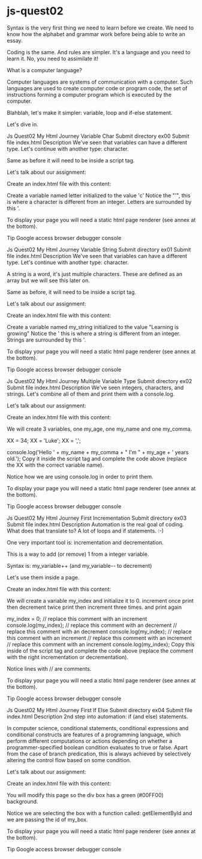 # js-quest02
Syntax is the very first thing we need to learn before we create.
We need to know how the alphabet and grammar work before being able to write an essay.

Coding is the same. And rules are simpler. It's a language and you need to learn it.
No, you need to assimilate it!

What is a computer language?

Computer languages are systems of communication with a computer. Such languages are used to create computer code or program code, the set of instructions forming a computer program which is executed by the computer.

Blahblah, let's make it simpler: variable, loop and if-else statement.

Let's dive in.

Js Quest02	My Html Journey Variable Char
Submit directory	ex00
Submit file	index.html
Description
We've seen that variables can have a different type. Let's continue with another type: character.

Same as before it will need to be inside a script tag.

Let's talk about our assignment:

Create an index.html file with this content:

<!DOCTYPE html>
<html>
    <body></body>
    <script>
        // Put your variable here
    </script>
</html>
Create a variable named letter initialized to the value 'c'
Notice the "'", this is where a character is different from an integer. Letters are surrounded by this '.

To display your page you will need a static html page renderer (see annex at the bottom).

Tip
Google access browser debugger console

Js Quest02	My Html Journey Variable String
Submit directory	ex01
Submit file	index.html
Description
We've seen that variables can have a different type. Let's continue with another type: character.

A string is a word, it's just multiple characters. These are defined as an array but we will see this later on.

Same as before, it will need to be inside a script tag.

Let's talk about our assignment:

Create an index.html file with this content:

<!DOCTYPE html>
<html>
    <body></body>
    <script>
        // Put your variable here
    </script>
</html>
Create a variable named my_string initialized to the value "Learning is growing"
Notice the ' this is where a string is different from an integer. Strings are surrounded by this '.

To display your page you will need a static html page renderer (see annex at the bottom).

Tip
Google access browser debugger console

Js Quest02	My Html Journey Multiple Variable Type
Submit directory	ex02
Submit file	index.html
Description
We've seen integers, characters, and strings. Let's combine all of them and print them with a console.log.

Let's talk about our assignment:

Create an index.html file with this content:

<!DOCTYPE html>
<html>
    <body></body>
    <script>
        // Put your variable here
    </script>
</html>
We will create 3 variables, one my_age, one my_name and one my_comma.

XX = 34;
XX = 'Luke';
XX = ',';

console.log('Hello ' + my_name + my_comma + " I'm " + my_age + ' years old.');
Copy it inside the script tag and complete the code above (replace the XX with the correct variable name).

Notice how we are using console.log in order to print them.

To display your page you will need a static html page renderer (see annex at the bottom).

Tip
Google access browser debugger console

Js Quest02	My Html Journey First Incrementation
Submit directory	ex03
Submit file	index.html
Description
Automation is the real goal of coding. What does that translate to?
A lot of loops and if statements. :-)

One very important tool is: incrementation and decrementation.

This is a way to add (or remove) 1 from a integer variable.

Syntax is: my_variable++ (and my_variable-- to decrement)

Let's use them inside a page.

Create an index.html file with this content:

<!DOCTYPE html>
<html>
    <body></body>
    <script>
        // Put your variable here
    </script>
</html>
We will create a variable my_index and initialize it to 0.
increment once
print
then decrement twice
print
then increment three times.
and print again

my_index = 0;
// replace this comment with an increment
console.log(my_index);
// replace this comment with an decrement
// replace this comment with an decrement
console.log(my_index);
// replace this comment with an increment
// replace this comment with an increment
// replace this comment with an increment
console.log(my_index);
Copy this inside of the script tag and complete the code above (replace the comment with the right incrementation or decrementation).

Notice lines with // are comments.

To display your page you will need a static html page renderer (see annex at the bottom).

Tip
Google access browser debugger console

Js Quest02	My Html Journey First If Else
Submit directory	ex04
Submit file	index.html
Description
2nd step into automation: if (and else) statements.

In computer science, conditional statements, conditional expressions and conditional constructs are features of a programming language, which perform different computations or actions depending on whether a programmer-specified boolean condition evaluates to true or false. Apart from the case of branch predication, this is always achieved by selectively altering the control flow based on some condition.

Let's talk about our assignment:

Create an index.html file with this content:

<!DOCTYPE html>
<html>
    <body></body>
    <script>
        nbr = 10;

        if (XX) {
            console.log('nbr is greater than 20');
        } else {
            console.log('nbr is less than 20');
        }
    </script>
</html>
Replace the XX by the necessary comparaison to make it print the correct value.

Notice, ; at the end of the line, we highly suggest you always add them :)

To display your page you will need a static html page renderer (see annex at the bottom).

Tip
Google access browser debugger console

Js Quest02	My Html Journey First If Multiple Conditions
Submit directory	ex05
Submit file	index.html
Description
2nd step into automation: if (and else) statements part II.

If are usually more complicated than the previous assignment. :-)

Let's talk about our assignment:

Create an index.html file with this content:

<!DOCTYPE html>
<html>
    <body>
    </body>
    <script>
      a = 10;
      b = 9;
      c = 11;
      d = 10;
      y = 9;
      z = 11;

      if (XX) {
        console.log("a is bigger than b AND smaller than c AND equal to d");
      }
      if (XX) {
        console.log("z OR y are bigger than a");
      }
    </script>
</html>
Replace the XX by the necessary comparaison to make it print the correct value.

Notice, ; at the end of the line, we highly suggest you always add them :)

To display your page you will need a static html page renderer (see annex at the bottom).

Tip
Google access browser debugger console

Js Quest02	My Html Journey Change Box Color With Js
Submit directory	ex06
Submit file	index.html
Description
Updating a page in a static way is cool, but can we update it dynamically using Javascript? :-)

Let's take our my_box:

Create an index.html file with this content:

<!DOCTYPE html>
<html>
    <body>
        <div id="my_box" style="height: 200px; width: 200px; border: solid 1px black; background-color: #FF0000">
            Box
        </div>
    </body>
    <script>
        my_box = document.getElementById('my_box');
        my_box.style.backgroundColor = XXXXXXX;
    </script>
</html>
You will modify this page so the div box has a green (#00FF00) background.

Notice we are selecting the box with a function called: getElementById and we are passing the id of my_box.

To display your page you will need a static html page renderer (see annex at the bottom).

Tip
Google access browser debugger console